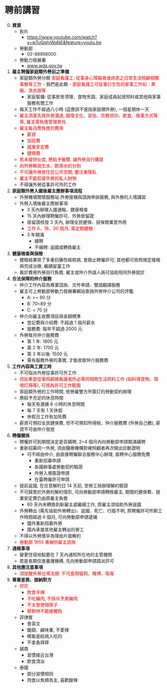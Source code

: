 聘前講習
=========================
0. **資源**
	- 影片
		- https://www.youtube.com/watch?v=wTuQqhjWqNE&feature=youtu.be
	- 勞動部
		- 02-89956000
	- 勞動力發展署
		- www.wda.gov.tw
0. **雇主聘僱家庭類外勞前之準備**
	- 家庭類外勞分類
		<font color=red>家庭看護工: 從事身心障礙者或病患之日常生活照顧相關事務等工作</font>
			- 我們是此類
			- <font color='red'>家庭看護工可從事衍生性的家事工作如：煮飯、洗衣服等</font>
		- 家庭幫傭: 從事房舍清理、食物烹調、家庭成員起居照料或其他與家事服務有關工作
	- 每天工作不超過八小時 (這應該不是指家庭類外勞), 一個星期休一天
	- <font color='red'>雇主須事先與外勞溝通, 國情文化、習俗、宗教信仰、飲食、做事方式等等, 雇主需負擔管理責任</font>
	- <font color='red'>雇主每月應負擔的費用</font>
		- <font color='red'>薪資</font>
		- <font color='red'>加班費</font>
		- <font color='red'>就業安定費</font>
		- <font color='red'>健保費</font>
	- <font color='red'>若未提供伙食, 應給予餐費, 讓外勞自行購買</font>
	- <font color='red'>向外勞解說生水、飲用水的分別</font>
	- <font color='red'>不可讓外勞居住在公共空間, 要注重隱私</font>
	- <font color='red'>雇主不能扣留外勞的私人財物</font>
	- 不得讓外勞從事許可外的工作
0. **家庭類外勞入國後雇主應辦事項流程**
	- 外勞機場關懷服務站:外勞接機與諮詢申訴服務, 與外勞的入境講習
	- 外勞入境後雇主應辦事項
		- 3 天內辦理入國通報、健康檢查
		- 15 天內辦理聘僱許可、外勞居留證
		- 居留證核發 3 天內, 辦理全民健保、投保商業意外險
		- <font color='red'>工作 6、18、30 個月, 需定期健檢</font>
		- 3 年期滿
			- 續聘
			- 不續聘: 返國或轉換雇主
0. **健康檢查與保險**
	- 健檢結果除了多重抗藥性結核病, 會廢止聘僱許可; 其他都可依照規定複檢與完成治療, 繼續留臺工作
	- 看診費用外勞自行負擔, 雇主或仲介外語人員可協助陪同外勞就診
0. **合法保障的仲介服務**
	- 仲介工作內容為專業諮詢、文件申請、雙語翻譯服務
	- 雇主可上勞動部勞動力發展署網站查詢外勞仲介公司的評鑑
		- A: >= 90 分
		- B: 70~89 分
		- C: < 70 分
	- 仲介向雇主收費項目與金額標準
		- 登記費與介紹費: 不超過 1 個月薪水
		- 服務費: 每年不超過 2000 元
	- 外勞每月仲介服務費
		- 第 1 年: 1800 元
		- 第 2 年: 1700 元
		- 第 3 年以後: 1500 元
		- 需有服務外勞的事實, 才能收取仲介服務費
0. **工作內容與工資工時**
	- 不可指派外勞從事許可外工作
	- <font color='red'>但如果是從事照顧被看護者所必需的相關生活照料工作 (如料理食物、環境打掃等), 可視為許可工作範圍</font>
	- 家庭類外勞的工作時間, 依勞雇雙方所簽訂的勞動契約辦理
	- 應給予充足的休息時間
		- 每天有連續 8 小時的休息時間
		- 每 7 天有 1 天休假
		- 休假日工作有加班費
	- 薪資可預扣全民健保費, 但不可預扣所得稅、仲介服務費 (外勞自己繳), 薪資不可由仲介發放
0. **聘僱關係**
	- 聘僱許可到期間決定是否續聘, 2~4 個月內向勞動部申請期滿續聘
	- 重新招募同一外勞, 須由醫療機構對被照顧者再次開出診斷證明
		- 可不經由仲介, 由直接聘僱聯合服務中心辦理, 直聘中心服務免費
			- 重新招募申請
			- 各國辦事處勞動契約驗證
			- 外勞入境簽證申請
			- 在臺聘僱許可申請
	- 提前返國, 在合意解約日 14 天前, 至勞工局辦理解約驗證
	- 不可歸責於外勞的解約情形, 可向勞動部申請轉換雇主, 期間的健保費、就業安定費仍由原雇主負擔
		- 60 天內未轉換到新雇主處繼續工作, 原雇主須協助外勞返國
	- 外勞轉出 (需先協助外勞轉出)、返國、死亡、行蹤不明, 原聘僱許可所剩工作時間超過 6 個月, 可向勞動部申請遞補
		- 國外重新招募外勞
		- 國內承接其他雇主轉出的勞工
	- 不得以外勞懷孕為理由片面解約
	- <font color='red'>勞動部 1955 專線供雇主諮詢</font>
0. **通報事項**
	- 變更住宿地點要在 7 天內通知所在地的主管機關
	- 若是長期住進養護機構, 先向勞動部申請調派許可
0. **其他應注意事項**
	- <font color='red'>須提醒外勞台灣法規: 不可食用貓狗、賭博、吸毒</font>
0. **尊重差異、接納對方**
	- <font color='red'>印尼</font>
		- <font color='red'>飲食辛辣</font>
		- <font color='red'>不吃豬肉, 不排斥烹煮豬肉</font>
		- <font color='red'>不太會使用筷子</font>
		- <font color='red'>穆斯林不能接觸狗</font>
	- 菲律賓
		- 會英文
		- 酸甜、鹹味重, 不愛辣
		- 稀飯是給病人吃的
		- 不拿香拜拜
	- 越南
		- 習慣接近台灣
		- 飲食清淡
	- 泰國
		- 部分習慣相同
		- 肉食以魚類為主, 喜歡酸辣
